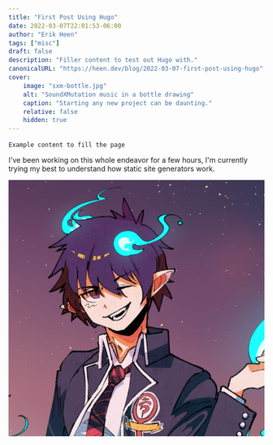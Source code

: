 ```yaml
---
title: "First Post Using Hugo"
date: 2022-03-07T22:01:53-06:00
author: "Erik Heen"
tags: ["misc"]
draft: false
description: "Filler content to test out Hugo with."
canonicalURL: "https://heen.dev/blog/2022-03-07-first-post-using-hugo"
cover:
    image: "sxm-bottle.jpg"
    alt: "SoundXMutation music in a bottle drawing"
    caption: "Starting any new project can be daunting."
    relative: false
    hidden: true
---
```


`Example content to fill the page`

I've been working on this whole endeavor for a few hours, I'm currently trying my best to understand how static site generators work.

![Rin commission by MiniStarfruit](stars-pfp-small.png)